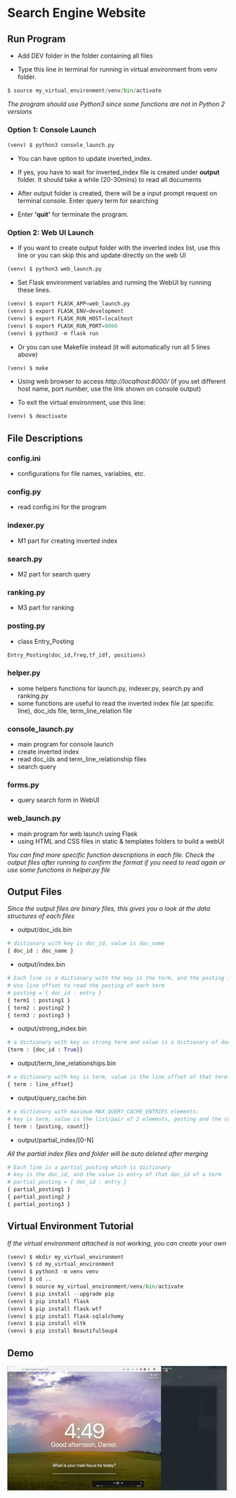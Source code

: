 # Search Engine Website

## Run Program

- Add DEV folder in the folder containing all files


- Type this line in terminal for running in virtual environment from venv folder.

```python
$ source my_virtual_environment/venv/bin/activate
```

*The program should use Python3 since some functions are not in Python 2 versions*


### Option 1: Console Launch
```python
(venv) $ python3 console_launch.py
```

- You can have option to update inverted_index.

- If yes, you have to wait for inverted_index file is created under **output** folder. It should take a while (20-30mins) to read all documents

- After output folder is created, there will be a input prompt request on terminal console. Enter query term for searching

- Enter **'quit'** for terminate the program.


### Option 2: Web UI Launch

- If you want to create output folder with the inverted index list, use this line or you can skip this and update directly on the web UI

```python
(venv) $ python3 web_launch.py
```

- Set Flask environment variables and running the WebUI by running these lines.

```python
(venv) $ export FLASK_APP=web_launch.py
(venv) $ export FLASK_ENV=development
(venv) $ export FLASK_RUN_HOST=localhost
(venv) $ export FLASK_RUN_PORT=8000
(venv) $ python3 -m flask run
```

- Or you can use Makefile instead (it will automatically run all 5 lines above)

```python
(venv) $ make
```
- Using  web browser to access *http://localhost:8000/*  (if you set different host name, port number, use the link shown on console output)


- To exit the virtual environment, use this line:

```python
(venv) $ deactivate
```

## File Descriptions

### config.ini

- configurations for file names, variables, etc.

### config.py
- read config.ini for the program

### indexer.py
- M1 part for creating inverted index

### search.py
- M2 part for search query

### ranking.py
- M3 part for ranking

### posting.py
- class Entry_Posting
```python
Entry_Posting(doc_id,freq,tf_idf, positions)
```

### helper.py
- some helpers functions for launch.py, indexer.py, search.py and ranking.py
- some functions are useful to read the inverted index file (at specific line), doc_ids file, term_line_relation file

### console_launch.py
- main program for console launch
- create inverted index
- read doc_ids and term_line_relationship files
- search query

### forms.py
- query search form in WebUI

### web_launch.py
- main program for web launch using Flask
- using HTML and CSS files in static & templates folders to build a webUI

*You can find more specific function descriptions in each file. Check the output files after running to confirm the format if you need to read again or use some functions in helper.py file*

## Output Files

*Since the output files are binary files, this gives you a look at the data structures of each files*

- output/doc_ids.bin
```python
# dictionary with key is doc_id, value is doc_name
{ doc_id : doc_name }
```

- output/index.bin
```python
# Each line is a dictionary with the key is the term, and the posting is a dictionary of doc_id and its entry.
# Use line offset to read the posting of each term
# posting = { doc_id : entry }
{ term1 : posting1 }
{ term2 : posting2 }
{ term3 : posting3 }

```

- output/strong_index.bin
```python
# a dictionary with key as strong term and value is a dictionary of doc_id and boolean True
{term : {doc_id : True}}
```

- output/term_line_relationships.bin
```python
# a dictionary with key is term, value is the line_offset of that term and its posting in index.bin
{ term : line_offset}
```

- output/query_cache.bin
```python
# a dictionary with maximum MAX_QUERY_CACHE_ENTRIES elements;
# key is term, value is the list/pair of 2 elements, posting and the count as the times that term is queried
{ term : [posting, count]}
```

- output/partial_index/[0-N]

*All the partial index files and folder will be auto deleted after merging*
```python
# Each line is a partial_posting which is dictionary
# key is the doc_id, and the value is entry of that doc_id of a term
# partial_posting = { doc_id : entry }
{ partial_posting1 }
{ partial_posting2 }
{ partial_posting3 }

```

## Virtual Environment Tutorial

*If the virtual environment attached is not working, you can create your own*

```python
(venv) $ mkdir my_virtual_environment
(venv) $ cd my_virtual_environment
(venv) $ python3 -m venv venv
(venv) $ cd ..
(venv) $ source my_virtual_environment/venv/bin/activate
(venv) $ pip install --upgrade pip
(venv) $ pip install flask
(venv) $ pip install flask-wtf
(venv) $ pip install flask-sqlalchemy
(venv) $ pip install nltk
(venv) $ pip install BeautifulSoup4
```

## Demo

![](web_ui.gif)
